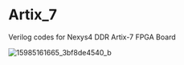# Artix_7
Verilog codes for Nexys4 DDR Artix-7 FPGA Board

![15985161665_3bf8de4540_b](https://user-images.githubusercontent.com/36446402/72428424-abd8b080-37b3-11ea-93da-57492eb61110.jpg)
